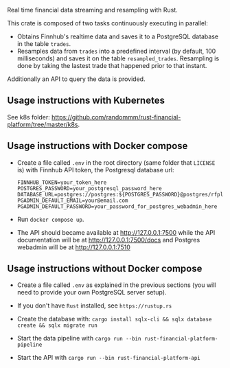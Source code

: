 Real time financial data streaming and resampling with Rust.

This crate is composed of two tasks continuously executing in parallel:

* Obtains Finnhub's realtime data and saves it to a PostgreSQL database in the table `trades`.
* Resamples data from `trades` into a predefined interval (by default, 100 milliseconds) and saves it on the table `resampled_trades`. Resampling is done by taking the lastest trade that happened prior to that instant.

Additionally an API to query the data is provided.

## Usage instructions with Kubernetes

See k8s folder: https://github.com/randommm/rust-financial-platform/tree/master/k8s.

## Usage instructions with Docker compose

* Create a file called `.env` in the root directory (same folder that `LICENSE` is) with Finnhub API token, the Postgresql database url:

      FINNHUB_TOKEN=your_token_here
      POSTGRES_PASSWORD=your_postgresql_password_here
      DATABASE_URL=postgres://postgres:${POSTGRES_PASSWORD}@postgres/rfplatform
      PGADMIN_DEFAULT_EMAIL=your@email.com
      PGADMIN_DEFAULT_PASSWORD=your_password_for_postgres_webadmin_here

* Run `docker compose up`.

* The API should became available at http://127.0.0.1:7500 while the API documentation will be at http://127.0.0.1:7500/docs and Postgres webadmin will be at http://127.0.0.1:7510

## Usage instructions without Docker compose

* Create a file called `.env` as explained in the previous sections (you will need to provide your own PostgreSQL server setup).

* If you don't have `Rust` installed, see `https://rustup.rs`

* Create the database with: `cargo install sqlx-cli && sqlx database create && sqlx migrate run`

* Start the data pipeline with `cargo run --bin rust-financial-platform-pipeline`

* Start the API with `cargo run --bin rust-financial-platform-api`
